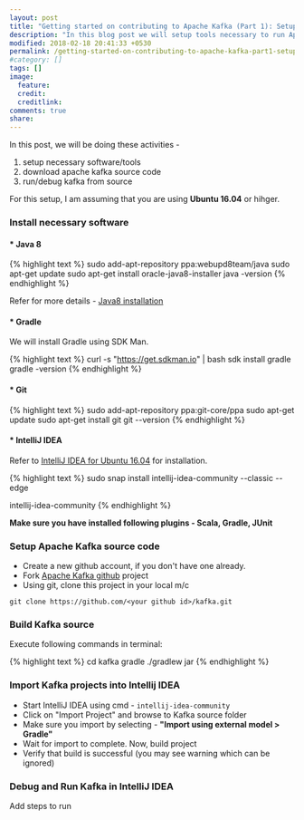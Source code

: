 ```yaml
---
layout: post
title: "Getting started on contributing to Apache Kafka (Part 1): Setup tools and source code"
description: "In this blog post we will setup tools necessary to run Apache Kafka from source"
modified: 2018-02-18 20:41:33 +0530
permalink: /getting-started-on-contributing-to-apache-kafka-part1-setup-tools-and-source-code/
#category: []
tags: []
image:
  feature: 
  credit: 
  creditlink: 
comments: true
share: 
---
```


In this post, we will be doing these activities -
1. setup necessary software/tools
2. download apache kafka source code
3. run/debug kafka from source

For this setup, I am assuming that you are using **Ubuntu 16.04** or hihger.

### Install necessary software

#### * Java 8
{% highlight text %}
sudo add-apt-repository ppa:webupd8team/java
sudo apt-get update
sudo apt-get install oracle-java8-installer
java -version
{% endhighlight %}

Refer for more details - [Java8 installation]

#### * Gradle
We will install Gradle using SDK Man.

{% highlight text %}
curl -s "https://get.sdkman.io" | bash
sdk install gradle
gradle -version
{% endhighlight %}


#### * Git
{% highlight text %}
sudo add-apt-repository ppa:git-core/ppa
sudo apt-get update
sudo apt-get install git
git --version
{% endhighlight %}

#### * IntelliJ IDEA
Refer to [IntelliJ IDEA for Ubuntu 16.04] for installation.

{% highlight text %}
sudo snap install intellij-idea-community --classic --edge

intellij-idea-community
{% endhighlight %}

**Make sure you have installed following plugins - Scala, Gradle, JUnit**

### Setup Apache Kafka source code
* Create a new github account, if you don't have one already.
* Fork [Apache Kafka github] project
* Using git, clone this project in your local m/c

`git clone https://github.com/<your github id>/kafka.git`

### Build Kafka source
Execute following commands in terminal:

{% highlight text %}
cd kafka
gradle
./gradlew jar
{% endhighlight %}

### Import Kafka projects into Intellij IDEA
* Start IntelliJ IDEA using cmd - `intellij-idea-community`
* Click on "Import Project" and browse to Kafka source folder
* Make sure you import by selecting - **"Import using external model > Gradle"**
* Wait for import to complete. Now, build project
* Verify that build is successful (you may see warning which can be ignored)


### Debug and Run Kafka in IntelliJ IDEA
Add steps to run

[Java8 installation]:http://tipsonubuntu.com/2016/07/31/install-oracle-java-8-9-ubuntu-16-04-linux-mint-18/
[Scala-IDE]:http://scala-ide.org
[Apache Kafka github]:https://github.com/apache/kafka
[IntelliJ IDEA for Ubuntu 16.04]:https://blog.jetbrains.com/idea/2017/11/install-intellij-idea-with-snaps/

